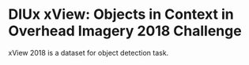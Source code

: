 # DIUx xView: Objects in Context in Overhead Imagery 2018 Challenge

xView 2018 is a dataset for object detection task.